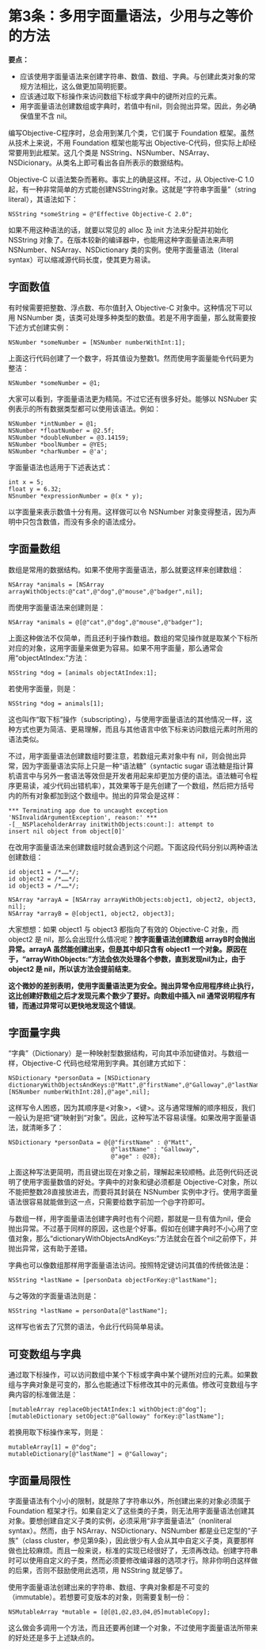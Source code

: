 # 第3条：多用字面量语法，少用与之等价的方法

**要点：**

* 应该使用字面量语法来创建字符串、数值、数组、字典。与创建此类对象的常规方法相比，这么做更加简明扼要。
* 应该通过取下标操作来访问数组下标或字典中的键所对应的元素。
* 用字面量语法创建数组或字典时，若值中有nil，则会抛出异常。因此，务必确保值里不含 nil。

编写Objective-C程序时，总会用到某几个类，它们属于 Foundation 框架。虽然从技术上来说，不用 Foundation 框架也能写出 Objective-C代码，但实际上却经常要用到此框架。这几个类是 NSString、NSNumber、NSArray、NSDicionary。从类名上即可看出各自所表示的数据结构。

Objective-C 以语法繁杂而著称。事实上的确是这样。不过，从 Objective-C 1.0起，有一种非常简单的方式能创建NSString对象。这就是“字符串字面量”（string literal），其语法如下：

```
NSString *someString = @"Effective Objective-C 2.0";
```

如果不用这种语法的话，就要以常见的 alloc 及 init 方法来分配并初始化 NSString 对象了。在版本较新的编译器中，也能用这种字面量语法来声明 NSNumber、NSArray、NSDictionary 类的实例。使用字面量语法（literal syntax）可以缩减源代码长度，使其更为易读。

## 字面数值

有时候需要把整数、浮点数、布尔值封入 Objective-C 对象中。这种情况下可以用 NSNumber 类，该类可处理多种类型的数值。若是不用字面量，那么就需要按下述方式创建实例：

```
NSNumber *someNumber = [NSNumber numberWithInt:1];
```

上面这行代码创建了一个数字，将其值设为整数1。然而使用字面量能令代码更为整洁：

```
NSNumber *someNumber = @1;
```

大家可以看到，字面量语法更为精简。不过它还有很多好处。能够以 NSNuber 实例表示的所有数据类型都可以使用该语法。例如：

```
NSNumber *intNumber = @1;
NSNumber *floatNumber = @2.5f;
NSNumber *doubleNumber = @3.14159;
NSNumber *boolNumber = @YES;
NSNumber *charNumber = @'a';
```

字面量语法也适用于下述表达式：

```
int x = 5;
float y = 6.32;
NSnumber *expressionNumber = @(x * y);
```

以字面量来表示数值十分有用。这样做可以令 NSNumber 对象变得整洁，因为声明中只包含数值，而没有多余的语法成分。

## 字面量数组

数组是常用的数据结构。如果不使用字面量语法，那么就要这样来创建数组：

```
NSArray *animals = [NSArray arrayWithObjects:@"cat",@"dog",@"mouse",@"badger",nil];
```

而使用字面量语法来创建则是：

```
NSArray *animals = @[@"cat",@"dog",@"mouse",@"badger"];
```

上面这种做法不仅简单，而且还利于操作数组。数组的常见操作就是取某个下标所对应的对象，这用字面量来做更为容易。如果不用字面量，那么通常会用“objectAtIndex:”方法：

```
NSString *dog = [animals objectAtIndex:1];
```

若使用字面量，则是：

```
NSString *dog = animals[1];
```

这也叫作“取下标”操作（subscripting），与使用字面量语法的其他情况一样，这种方式也更为简洁、更易理解，而且与其他语言中依下标来访问数组元素时所用的语法类似。

不过，用字面量语法创建数组时要注意，若数组元素对象中有 nil，则会抛出异常，因为字面量语法实际上只是一种“语法糖”（syntactic sugar 语法糖是指计算机语言中与另外一套语法等效但是开发者用起来却更加方便的语法。语法糖可令程序更易读，减少代码出错机率），其效果等于是先创建了一个数组，然后把方括号内的所有对象都加到这个数组中。抛出的异常会是这样：

```
*** Terminating app due to uncaught exception 'NSInvalidArgumentException', reason:' ***
-[__NSPlaceholderArray initWithObjects:count:]: attempt to 
insert nil object from object[0]'
```

在改用字面量语法来创建数组时就会遇到这个问题。下面这段代码分别以两种语法创建数组：

```
id object1 = /*……*/;
id object2 = /*……*/;
id object3 = /*……*/;

NSArray *arrayA = [NSArray arrayWithObjects:object1, object2, object3, nil];
NSArray *arrayB = @[object1, object2, object3];
```

大家想想：如果 object1 与 object3 都指向了有效的 Objective-C 对象，而 object2 是 nil，那么会出现什么情况呢？**按字面量语法创建数组 arrayB时会抛出异常。arrayA 虽然能创建出来，但是其中却只含有 object1 一个对象。原因在于，“arrayWithObjects:”方法会依次处理各个参数，直到发现nil为止，由于 object2 是 nil，所以该方法会提前结束**。

**这个微妙的差别表明，使用字面量语法更为安全。抛出异常令应用程序终止执行，这比创建好数组之后才发现元素个数少了要好。向数组中插入 nil 通常说明程序有错，而通过异常可以更快地发现这个错误**。

## 字面量字典

“字典”（Dictionary）是一种映射型数据结构，可向其中添加键值对。与数组一样，Objective-C 代码也经常用到字典。其创建方式如下：

```
NSDictionary *personData = [NSDictionary dictionaryWithObjectsAndKeys:@"Matt",@"firstName",@"Galloway",@"lastName",[NSNumber numberWithInt:28],@"age",nil];
```

这样写令人困惑，因为其顺序是<对象>，<键>。这与通常理解的顺序相反，我们一般认为是把“键”映射到“对象”。因此，这种写法不容易读懂。如果改用字面量语法，就清晰多了：

```
NSDictionary *personData = @{@"firstName" : @"Matt",
                             @"lastName" : "Galloway",
                             @"age" : @28};
```

上面这种写法更简明，而且键出现在对象之前，理解起来较顺畅。此范例代码还说明了使用字面量数值的好处。字典中的对象和键必须都是 Objective-C对象，所以不能把整数28直接放进去，而要将其封装在 NSNumber 实例中才行。使用字面量语法很容易就能做到这一点，只需要给数字前加一个@字符即可。

与数组一样，用字面量语法创建字典时也有个问题，那就是一旦有值为nil，便会抛出异常。不过基于同样的原因，这也是个好事。假如在创建字典时不小心用了空值对象，那么“dictionaryWithObjectsAndKeys:”方法就会在首个nil之前停下，并抛出异常，这有助于差错。

字典也可以像数组那样用字面量语法访问。按照特定键访问其值的传统做法是：

```
NSString *lastName = [personData objectForKey:@"lastName"];
```

与之等效的字面量语法则是：

```
NSString *lastName = personData[@"lastName"];
```

这样写也省去了冗赘的语法，令此行代码简单易读。

## 可变数组与字典

通过取下标操作，可以访问数组中某个下标或字典中某个键所对应的元素。如果数组与字典对象是可变的，那么也能通过下标修改其中的元素值。修改可变数组与字典内容的标准做法是：

```
[mutableArray replaceObjectAtIndex:1 withObject:@"dog"];
[mutableDictionary setObject:@"Galloway" forKey:@"lastName"];
```

若换用取下标操作来写，则是：

```
mutableArray[1] = @"dog";
mutableDictionary[@"lastName"] = @"Galloway";
```

## 字面量局限性

字面量语法有个小小的限制，就是除了字符串以外，所创建出来的对象必须属于 Foundation 框架才行。如果自定义了这些类的子类，则无法用字面量语法创建其对象。要想创建自定义子类的实例，必须采用“非字面量语法”（nonliteral syntax）。然而，由于 NSArray、NSDictionary、NSNumber 都是业已定型的“子族”（class cluster，参见第9条），因此很少有人会从其中自定义子类，真要那样做也比较麻烦。而且一般来说，标准的实现已经很好了，无须再改动。创建字符串时可以使用自定义的子类，然而必须要修改编译器的选项才行。除非你明白这样做的后果，否则不鼓励使用此选项，用 NSString 就足够了。

使用字面量语法创建出来的字符串、数组、字典对象都是不可变的（immutable）。若想要可变版本的对象，则需要复制一份：

```
NSMutableArray *mutable = [@[@1,@2,@3,@4,@5]mutableCopy];
```

这么做会多调用一个方法，而且还要再创建一个对象，不过使用字面量语法所带来的好处还是多于上述缺点的。

















